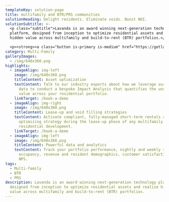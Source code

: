 ```yaml
---
templateKey: solution-page
title: multifamily and BTR/PRS communities
solutionHeading: Delight residents. Eliminate voids. Boost NOI.
solutionSubtitle: >-
  <p class="subtitle">Lavanda is an award winning next-generation technology
  platform, designed from inception to optimize residential assets and realize
  hidden value across multifamily and build-to-rent (BTR) portfolios.</p>

  <p><strong><a class="button is-primary is-medium" href="https://getlavanda.com/book-a-demo">Request A Callback</a></strong></p>
category: Multi-Family
galleryImages:
  - /img/640x360.png
highlights:
  - imageAlign: img-left
    image: /img/640x360.png
    titleContent: Asset optimization
    textContent: Talk to our industry experts about how we leverage our proprietary
      data to conduct a bespoke Impact Analysis that quantifies the unrealised
      value across your residential portfolio.
    linkTarget: /book-a-demo
  - imageAlign: img-right
    image: /img/640x360.png
    titleContent: Lease-up and void filling strategies
    textContent: Activate compliant, fully-managed short-term rentals as a yield
      optimizing strategy during the lease-up phase of any multifamily
      residential development.
    linkTarget: /book-a-demo
  - imageAlign: img-left
    image: /img/640x360.png
    titleContent: Powerful data and analytics
    textContent: Track your portfolio performance, nightly and weekly rates,
      occupancy, revenue and resident demographics, customer satisfaction and
      NPS.
tags:
  - Multi-family
  - BTR
  - PRS
description: Lavanda is an award winning next-generation technology platform,
  designed from inception to optimize residential assets and realize hidden
  value across multifamily and build-to-rent (BTR) portfolios.
---
```

